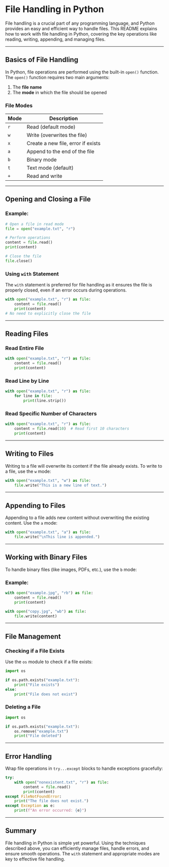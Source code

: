 # File Handling in Python

File handling is a crucial part of any programming language, and Python provides an easy and efficient way to handle files. This README explains how to work with file handling in Python, covering the key operations like reading, writing, appending, and managing files.

---

## Basics of File Handling
In Python, file operations are performed using the built-in `open()` function. The `open()` function requires two main arguments:
1. The **file name**
2. The **mode** in which the file should be opened

### File Modes
| Mode | Description                          |
|------|--------------------------------------|
| `r`  | Read (default mode)                 |
| `w`  | Write (overwrites the file)         |
| `x`  | Create a new file, error if exists  |
| `a`  | Append to the end of the file       |
| `b`  | Binary mode                         |
| `t`  | Text mode (default)                 |
| `+`  | Read and write                      |

---

## Opening and Closing a File

### Example:
```python
# Open a file in read mode
file = open("example.txt", "r")

# Perform operations
content = file.read()
print(content)

# Close the file
file.close()
```

### Using `with` Statement
The `with` statement is preferred for file handling as it ensures the file is properly closed, even if an error occurs during operations.

```python
with open("example.txt", "r") as file:
    content = file.read()
    print(content)
# No need to explicitly close the file
```

---

## Reading Files
### Read Entire File
```python
with open("example.txt", "r") as file:
    content = file.read()
    print(content)
```

### Read Line by Line
```python
with open("example.txt", "r") as file:
    for line in file:
        print(line.strip())
```

### Read Specific Number of Characters
```python
with open("example.txt", "r") as file:
    content = file.read(10)  # Read first 10 characters
    print(content)
```

---

## Writing to Files
Writing to a file will overwrite its content if the file already exists. To write to a file, use the `w` mode:

```python
with open("example.txt", "w") as file:
    file.write("This is a new line of text.")
```

---

## Appending to Files
Appending to a file adds new content without overwriting the existing content. Use the `a` mode:

```python
with open("example.txt", "a") as file:
    file.write("\nThis line is appended.")
```

---

## Working with Binary Files
To handle binary files (like images, PDFs, etc.), use the `b` mode:

### Example:
```python
with open("example.jpg", "rb") as file:
    content = file.read()
    print(content)

with open("copy.jpg", "wb") as file:
    file.write(content)
```

---

## File Management
### Checking if a File Exists
Use the `os` module to check if a file exists:

```python
import os

if os.path.exists("example.txt"):
    print("File exists")
else:
    print("File does not exist")
```

### Deleting a File
```python
import os

if os.path.exists("example.txt"):
    os.remove("example.txt")
    print("File deleted")
```

---

## Error Handling
Wrap file operations in `try...except` blocks to handle exceptions gracefully:

```python
try:
    with open("nonexistent.txt", "r") as file:
        content = file.read()
        print(content)
except FileNotFoundError:
    print("The file does not exist.")
except Exception as e:
    print(f"An error occurred: {e}")
```

---

## Summary
File handling in Python is simple yet powerful. Using the techniques described above, you can efficiently manage files, handle errors, and ensure smooth operations. The `with` statement and appropriate modes are key to effective file handling.